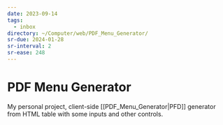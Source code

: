 ```yaml
---
date: 2023-09-14
tags:
  - inbox
directory: ~/Computer/web/PDF_Menu_Generator/
sr-due: 2024-01-28
sr-interval: 2
sr-ease: 248
---
```


# PDF Menu Generator

My personal project, client-side [[PDF_Menu_Generator|PFD]] generator from HTML
table with some inputs and other controls.


